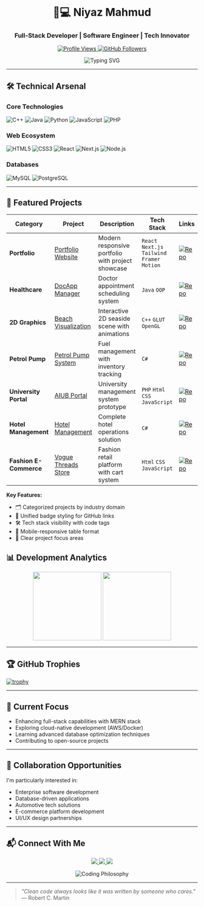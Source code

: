 <h1 align="center">👨💻 Niyaz Mahmud</h1>
<h3 align="center">Full-Stack Developer | Software Engineer | Tech Innovator</h3>

<p align="center">
  <a href="https://github.com/Niyaz-Mahmud?tab=repositories">
    <img src="https://komarev.com/ghpvc/?username=Niyaz-Mahmud&color=blueviolet&style=for-the-badge" alt="Profile Views">
  </a>
  <a href="https://github.com/Niyaz-Mahmud?tab=followers">
    <img src="https://img.shields.io/github/followers/Niyaz-Mahmud?label=Follow&style=for-the-badge&color=success" alt="GitHub Followers">
  </a>
</p>

<div align="center">
  <img src="https://readme-typing-svg.demolab.com?font=Fira+Code&weight=600&size=22&duration=3000&pause=1000&color=7E3ACE&center=true&vCenter=true&width=600&lines=Full-Stack+Developer;Systems+Architect;Database+Specialist;Open-Source+Contributor;Continuous+Learner" alt="Typing SVG">
</div>

---

## 🛠️ Technical Arsenal

### **Core Technologies**
![C++](https://img.shields.io/badge/-C++-00599C?logo=c%2B%2B&logoColor=white)
![Java](https://img.shields.io/badge/-Java-007396?logo=java&logoColor=white)
![Python](https://img.shields.io/badge/-Python-3776AB?logo=python&logoColor=white)
![JavaScript](https://img.shields.io/badge/-JavaScript-F7DF1E?logo=javascript&logoColor=black)
![PHP](https://img.shields.io/badge/-PHP-777BB4?logo=php&logoColor=white)

### **Web Ecosystem**
![HTML5](https://img.shields.io/badge/-HTML5-E34F26?logo=html5&logoColor=white)
![CSS3](https://img.shields.io/badge/-CSS3-1572B6?logo=css3&logoColor=white)
![React](https://img.shields.io/badge/-React-61DAFB?logo=react&logoColor=black)
![Next.js](https://img.shields.io/badge/-Next.js-000000?logo=next.js&logoColor=white)
![Node.js](https://img.shields.io/badge/-Node.js-339933?logo=node.js&logoColor=white)

### **Databases**
![MySQL](https://img.shields.io/badge/-MySQL-4479A1?logo=mysql&logoColor=white)
![PostgreSQL](https://img.shields.io/badge/-PostgreSQL-4169E1?logo=postgresql&logoColor=white)

---

## 🚀 Featured Projects

<div align="center">

| Category               | Project                                                                                                    | Description                                          | Tech Stack                                    | Links                                                                                                                                         |
|------------------------|------------------------------------------------------------------------------------------------------------|------------------------------------------------------|-----------------------------------------------|-----------------------------------------------------------------------------------------------------------------------------------------------|
| **Portfolio**          | [Portfolio Website](https://github.com/Niyaz-Mahmud/Portfolio-Website)                                     | Modern responsive portfolio with project showcase    | `React` `Next.js` `Tailwind` `Framer Motion`  | [![Repo](https://img.shields.io/badge/GitHub-181717?logo=github)](https://github.com/Niyaz-Mahmud/Portfolio-Website)                         |
| **Healthcare**         | [DocApp Manager](https://github.com/Niyaz-Mahmud/DocAppoManager_Simple_Java_Project)                       | Doctor appointment scheduling system                 | `Java` `OOP`                   | [![Repo](https://img.shields.io/badge/GitHub-181717?logo=github)](https://github.com/Niyaz-Mahmud/DocAppoManager_Simple_Java_Project)         |
| **2D Graphics**        | [Beach Visualization](https://github.com/Niyaz-Mahmud/Sea_Beach_View_Using_Glut-2D_Graphics_Project)       | Interactive 2D seaside scene with animations         | `C++` `GLUT` `OpenGL`                           | [![Repo](https://img.shields.io/badge/GitHub-181717?logo=github)](https://github.com/Niyaz-Mahmud/Sea_Beach_View_Using_Glut-2D_Graphics_Project) |
| **Petrol Pump**        | [Petrol Pump System](https://github.com/Niyaz-Mahmud/Petrol-Pump-Management-System)                        | Fuel management with inventory tracking              | `C#`                      | [![Repo](https://img.shields.io/badge/GitHub-181717?logo=github)](https://github.com/Niyaz-Mahmud/Petrol-Pump-Management-System)              |
| **University Portal**  | [AIUB Portal](https://github.com/Niyaz-Mahmud/Aiub_portal)                                                 | University management system prototype               | `PHP` `Html` `CSS` `JavaScript`                      | [![Repo](https://img.shields.io/badge/GitHub-181717?logo=github)](https://github.com/Niyaz-Mahmud/Aiub_portal)                                |
| **Hotel Management**   | [Hotel Management](https://github.com/Niyaz-Mahmud/Hotel_ManageMent__System)                                | Complete hotel operations solution                   | `C#`                        | [![Repo](https://img.shields.io/badge/GitHub-181717?logo=github)](https://github.com/Niyaz-Mahmud/Hotel_ManageMent__System)                    |
| **Fashion E-Commerce** | [Vogue Threads Store](https://github.com/Niyaz-Mahmud/Vogue_Threads_Store)                                 | Fashion retail platform with cart system             | `Html` `CSS` `JavaScript`                       | [![Repo](https://img.shields.io/badge/GitHub-181717?logo=github)](https://github.com/Niyaz-Mahmud/Vogue_Threads_Store)                       |
</div>


**Key Features:**
- 🗂️ Categorized projects by industry domain
- 🔗 Unified badge styling for GitHub links
- 🛠️ Tech stack visibility with code tags
- 📱 Mobile-responsive table format
- 🎯 Clear project focus areas



## 📊 Development Analytics

<p align="center">
  <img height="180em" src="https://github-readme-stats.vercel.app/api?username=Niyaz-Mahmud&show_icons=true&theme=nightowl&include_all_commits=true">
  <img height="180em" src="https://github-readme-stats.vercel.app/api/top-langs/?username=Niyaz-Mahmud&layout=compact&theme=nightowl">
</p>

---

## 🏆 GitHub Trophies

[![trophy](https://github-profile-trophy.vercel.app/?username=Niyaz-Mahmud&theme=onedark&row=1&column=4)](https://github.com/ryo-ma/github-profile-trophy)

---

## 🌱 Current Focus

- Enhancing full-stack capabilities with MERN stack
- Exploring cloud-native development (AWS/Docker)
- Learning advanced database optimization techniques
- Contributing to open-source projects

---

## 🤝 Collaboration Opportunities

I'm particularly interested in:
- Enterprise software development
- Database-driven applications
- Automotive tech solutions
- E-commerce platform development
- UI/UX design partnerships

---

## 📬 Connect With Me

<p align="center">
  <a href="mailto:niyazmahmud213@gmail.com">
    <img src="https://img.shields.io/badge/Email-D14836?style=for-the-badge&logo=gmail&logoColor=white">
  </a>
  <a href="https://linkedin.com/">
    <img src="https://img.shields.io/badge/LinkedIn-0077B5?style=for-the-badge&logo=linkedin&logoColor=white">
  </a>
  <a href="https://twitter.com">
    <img src="https://img.shields.io/badge/Twitter-1DA1F2?style=for-the-badge&logo=twitter&logoColor=white">
  </a>
</p>

<p align="center">
  <img src="https://quotes-github-readme.vercel.app/api?type=horizontal&theme=dark" alt="Coding Philosophy">
</p>

---

> *"Clean code always looks like it was written by someone who cares."*  
> ― Robert C. Martin

